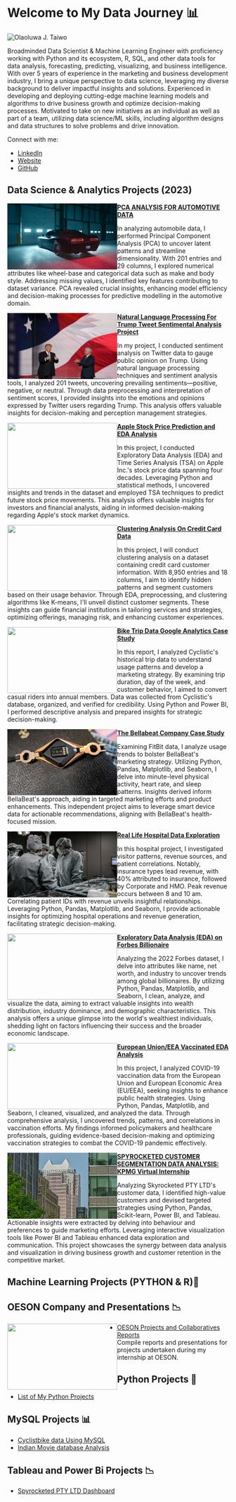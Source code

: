 # Welcome to My Data Journey 📊

![Olaoluwa J. Taiwo](https://github.com/OlaoluwajohnsonT/Portfolio/blob/main/1000020723-removebg.png)


Broadminded Data Scientist & Machine Learning Engineer with proficiency working with Python and its ecosystem, R, SQL, and other data tools for data analysis, forecasting, predicting, visualizing, and business intelligence. With over 5 years of experience in the marketing and business development industry, I bring a unique perspective to data science, leveraging my diverse background to deliver impactful insights and solutions. Experienced in developing and deploying cutting-edge machine learning models and algorithms to drive business growth and optimize decision-making processes. Motivated to take on new initiatives as an individual as well as part of a team, utilizing data science/ML skills, including algorithm designs and data structures to solve problems and drive innovation.


Connect with me:
- [LinkedIn](https://www.linkedin.com/in/olaoluwa-johnson-taiwo/)
- [Website](https://olaoluwajtaiwo.com/)
- [GitHub](https://github.com/OlaoluwajohnsonT)

## Data Science & Analytics Projects (2023)

<img align="left" width="250" height="150" src="https://github.com/OlaoluwajohnsonT/PCA-ANALYSIS-FOR-AUTOMOTIVE-DATA-Project/blob/main/paul-kansonkho-9xjHQvdMi4c-unsplash.jpg"> **[PCA ANALYSIS FOR AUTOMOTIVE DATA](https://github.com/OlaoluwajohnsonT/PCA-ANALYSIS-FOR-AUTOMOTIVE-DATA-Project)** 
  
In analyzing automobile data, I performed Principal Component Analysis (PCA) to uncover latent patterns and streamline dimensionality. With 201 entries and 29 columns, I explored numerical attributes like wheel-base and categorical data such as make and body style. Addressing missing values, I identified key features contributing to dataset variance. PCA revealed crucial insights, enhancing model efficiency and decision-making processes for predictive modelling in the automotive domain.

<img align="left" width="250" height="150" src="https://github.com/OlaoluwajohnsonT/Twitter-Trump-tweet-Sentimental-Analysis-Project/blob/main/history-in-hd-cTz5-T7voqQ-unsplash.jpg"> **[Natural Language Processing For Trump Tweet Sentimental Analysis Project](https://github.com/OlaoluwajohnsonT/Twitter-Trump-tweet-Sentimental-Analysis-Project)**

In my project, I conducted sentiment analysis on Twitter data to gauge public opinion on Trump. Using natural language processing techniques and sentiment analysis tools, I analyzed 201 tweets, uncovering prevailing sentiments—positive, negative, or neutral. Through data preprocessing and interpretation of sentiment scores, I provided insights into the emotions and opinions expressed by Twitter users regarding Trump. This analysis offers valuable insights for decision-making and perception management strategies.

<img align="left" width="250" height="150" src="https://github.com/OlaoluwajohnsonT/Apple-Stock-Price-from-1980-2021/blob/main/laurenz-heymann-VkfhJLz5SMQ-unsplash.jpg"> **[Apple Stock Price Prediction and EDA Analysis](https://github.com/OlaoluwajohnsonT/Apple-Stock-Price-from-1980-2021)**

In this project, I conducted Exploratory Data Analysis (EDA) and Time Series Analysis (TSA) on Apple Inc.'s stock price data spanning four decades. Leveraging Python and statistical methods, I uncovered insights and trends in the dataset and employed TSA techniques to predict future stock price movements. This analysis offers valuable insights for investors and financial analysts, aiding in informed decision-making regarding Apple's stock market dynamics.

<img align="left" width="250" height="150" src="https://github.com/OlaoluwajohnsonT/Clustering-Analysis-Using-Credit-card-data/blob/main/clay-banks-E2HgkL3LaFE-unsplash.jpg"> **[Clustering Analysis On Credit Card Data](https://github.com/OlaoluwajohnsonT/Clustering-Analysis-Using-Credit-card-data)**  

In this project, I will conduct clustering analysis on a dataset containing credit card customer information. With 8,950 entries and 18 columns, I aim to identify hidden patterns and segment customers based on their usage behavior. Through EDA, preprocessing, and clustering algorithms like K-means, I'll unveil distinct customer segments. These insights can guide financial institutions in tailoring services and strategies, optimizing offerings, managing risk, and enhancing customer experiences.

<img align="left" width="250" height="150" src="https://github.com/OlaoluwajohnsonT/Bike-Trip-Datat-Google-Analytics-Case-Study/blob/main/stephane-mingot-e8msPzLTXxU-unsplash.jpg"> **[Bike Trip Data Google Analytics Case Study](https://github.com/OlaoluwajohnsonT/Bike-Trip-Datat-Google-Analytics-Case-Study)** 

In this report, I analyzed Cyclistic's historical trip data to understand usage patterns and develop a marketing strategy. By examining trip duration, day of the week, and customer behavior, I aimed to convert casual riders into annual members. Data was collected from Cyclistic's database, organized, and verified for credibility. Using Python and Power BI, I performed descriptive analysis and prepared insights for strategic decision-making.

<img align="left" width="250" height="150" src="https://github.com/OlaoluwajohnsonT/The-BellaBeat-Company-Case-Study/blob/main/236551_Bellabeat_Ivy_VSong_0009.jpg"> **[The Bellabeat Company Case Study](https://github.com/OlaoluwajohnsonT/The-BellaBeat-Company-Case-Study)**

Examining FitBit data, I analyze usage trends to bolster BellaBeat's marketing strategy. Utilizing Python, Pandas, Matplotlib, and Seaborn, I delve into minute-level physical activity, heart rate, and sleep patterns. Insights derived inform BellaBeat's approach, aiding in targeted marketing efforts and product enhancements. This independent project aims to leverage smart device data for actionable recommendations, aligning with BellaBeat's health-focused mission.
  
<img align="left" width="250" height="150" src="https://github.com/OlaoluwajohnsonT/HOSPITAL-DATA-EXPLORATION-AND-VISUALIZATION/blob/main/piron-guillaume-U4FyCp3-KzY-unsplash.jpg"> **[Real Life Hospital Data Exploration](https://github.com/OlaoluwajohnsonT/HOSPITAL-DATA-EXPLORATION-ANDVISUALIZATION/blob/main/HOSPITAL%20DATA%20EXPLORATION.ipynb)**

In this hospital project, I investigated visitor patterns, revenue sources, and patient correlations. Notably, insurance types lead revenue, with 40% attributed to insurance, followed by Corporate and HMO. Peak revenue occurs between 8 and 10 am. Correlating patient IDs with revenue unveils insightful relationships. Leveraging Python, Pandas, Matplotlib, and Seaborn, I provide actionable insights for optimizing hospital operations and revenue generation, facilitating strategic decision-making.

<img align="left" width="250" height="150" src="https://github.com/OlaoluwajohnsonT/Forbes-Billionaire-Exploratory-Data-Analysis/blob/main/rob-3xoJTAyEqQo-unsplash.jpg"> **[Exploratory Data Analysis (EDA) on Forbes Billionaire](https://github.com/OlaoluwajohnsonT/Forbes-Billionaire-Exploratory-Data-Analysis)**

Analyzing the 2022 Forbes dataset, I delve into attributes like name, net worth, and industry to uncover trends among global billionaires. By utilizing Python, Pandas, Matplotlib, and Seaborn, I clean, analyze, and visualize the data, aiming to extract valuable insights into wealth distribution, industry dominance, and demographic characteristics. This analysis offers a unique glimpse into the world's wealthiest individuals, shedding light on factors influencing their success and the broader economic landscape.

<img align="left" width="250" height="150" src="https://github.com/OlaoluwajohnsonT/Covid-19-Vacinnated-data-anaysis-for-EUROPEANUNION-AND-EEA/blob/main/martin-sanchez-j2c7yf223Mk-unsplash.jpg"> **[European Union/EEA Vaccinated EDA Analysis](https://github.com/OlaoluwajohnsonT/Covid-19-Vacinnated-data-anaysis-for-EUROPEANUNION-AND-EEA)** 

In this project, I analyzed COVID-19 vaccination data from the European Union and European Economic Area (EU/EEA), seeking insights to enhance public health strategies. Using Python, Pandas, Matplotlib, and Seaborn, I cleaned, visualized, and analyzed the data. Through comprehensive analysis, I uncovered trends, patterns, and correlations in vaccination efforts. My findings informed policymakers and healthcare professionals, guiding evidence-based decision-making and optimizing vaccination strategies to combat the COVID-19 pandemic effectively.

<img align="left" width="250" height="150" src="https://github.com/OlaoluwajohnsonT/KPMD-Customer-Segmentation-project/blob/main/pascal-bernardon-MhS7zfETFd0-unsplash.jpg"> **[SPYROCKETED CUSTOMER SEGMENTATION DATA ANALYSIS: KPMG Virtual Internship](https://github.com/OlaoluwajohnsonT/KPMD-Customer-Segmentation-project/tree/main)**

Analyzing Skyrocketed PTY LTD's customer data, I identified high-value customers and devised targeted strategies using Python, Pandas, Scikit-learn, Power BI, and Tableau. Actionable insights were extracted by delving into behaviour and preferences to guide marketing efforts. Leveraging interactive visualization tools like Power BI and Tableau enhanced data exploration and communication. This project showcases the synergy between data analysis and visualization in driving business growth and customer retention in the competitive market.
## Machine Learning Projects (PYTHON & R)🤖



## OESON Company and Presentations 📉

<img align="left" width="250" height="150" src="Image_URL_here"> 

- [OESON Projects and Collaboratives Reports](https://github.com/OlaoluwajohnsonT/Oeson-Company-Internship)  
  Compile reports and presentations for projects undertaken during my internship at OESON.


## Python Projects 🐍

- [List of My Python Projects](https://github.com/OlaoluwajohnsonT/SQI-Colege-of-ICT-Projects-)

  
## MySQL Projects 📊

- [Cyclistbike data Using MySQL](https://github.com/OlaoluwajohnsonT/Cyclistbikedata-Using-MySQL)
- [Indian Movie database Analysis](https://github.com/OlaoluwajohnsonT/Oeson-Company-Internship/blob/main/OLAOLUWAJOHNSONTAIWOFINAL%20PROJECT%20FOR%20SQL.sql)

## Tableau and Power Bi Projects 📉

- [Spyrocketed PTY LTD Dashboard](https://github.com/OlaoluwajohnsonT/PowerBi-Projects/blob/main/CUSTOMER%20DATA.pdf)



